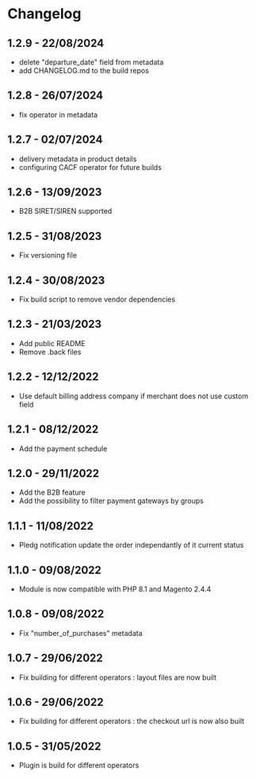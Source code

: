# Changelog
## 1.2.9 - 22/08/2024
- delete "departure_date" field from metadata
- add CHANGELOG.md to the build repos
## 1.2.8 - 26/07/2024
- fix operator in metadata
## 1.2.7 - 02/07/2024
- delivery metadata in product details
- configuring CACF operator for future builds
## 1.2.6 - 13/09/2023
- B2B SIRET/SIREN supported
## 1.2.5 - 31/08/2023
- Fix versioning file
## 1.2.4 - 30/08/2023
- Fix build script to remove vendor dependencies
## 1.2.3 - 21/03/2023
- Add public README
- Remove .back files
## 1.2.2 - 12/12/2022
- Use default billing address company if merchant does not use custom field
## 1.2.1 - 08/12/2022
- Add the payment schedule
## 1.2.0 - 29/11/2022
- Add the B2B feature
- Add the possibility to filter payment gateways by groups
## 1.1.1 - 11/08/2022
- Pledg notification update the order independantly of it current status
## 1.1.0 - 09/08/2022
- Module is now compatible with PHP 8.1 and Magento 2.4.4
## 1.0.8 - 09/08/2022
- Fix "number_of_purchases" metadata
## 1.0.7 - 29/06/2022
- Fix building for different operators : layout files are now built
## 1.0.6 - 29/06/2022
- Fix building for different operators : the checkout url is now also built
## 1.0.5 - 31/05/2022
- Plugin is build for different operators
